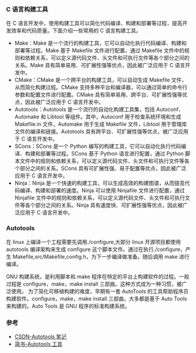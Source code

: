 ### C 语言构建工具

在 C 语言开发中，使用构建工具可以简化代码编译、构建和部署等过程，提高开发效率和代码质量。下面介绍一些常用的 C 语言构建工具。

- Make：Make 是一个流行的构建工具，它可以自动化执行代码编译、构建和部署等过程。Make 基于 Makefile 文件进行配置，通过 Makefile 文件中的规则和依赖关系，可以定义源代码文件、头文件和可执行文件等各个部分之间的关系。Make 具有简单易用、可扩展性强等优点，因此被广泛应用于 C 语言开发中。
- CMake：CMake 是一个跨平台的构建工具，可以自动生成 Makefile 文件，从而简化构建过程。CMake 支持多种平台和编译器，可以通过简单的命令行参数和配置文件进行配置。CMake 具有简单易用、跨平台、可扩展性强等优点，因此被广泛应用于 C 语言开发中。
- Autotools：Autotools 是一个流行的自动化构建工具集，包括 Autoconf、Automake 和 Libtool 等组件。其中，Autoconf 用于检查系统环境和生成 Makefile.in 文件，Automake 用于生成 Makefile 文件，Libtool 用于管理库文件的编译和链接。Autotools 具有跨平台、可扩展性强等优点，被广泛应用于 C 语言开发中。
- SCons：SCons 是一个 Python 编写的构建工具，它可以自动化执行代码编译、构建和部署等过程。SCons 基于 Python 语言进行配置，通过 Python 脚本文件中的规则和依赖关系，可以定义源代码文件、头文件和可执行文件等各个部分之间的关系。SCons 具有可扩展性强、易于配置等优点，因此被广泛应用于 C 语言开发中。
- Ninja：Ninja 是一个快速的构建工具，可以生成高效的构建图谱，从而提高代码编译、构建和部署的速度。Ninja 可以使用 Ninjafile 文件进行配置，通过 Ninjafile 文件中的规则和依赖关系，可以定义源代码文件、头文件和可执行文件等各个部分之间的关系。Ninja 具有速度快、可扩展性强等优点，因此被广泛应用于 C 语言开发中。

### Autotools

在 linux 上编译一个工程需要先调用./configure,大部分 linux 开源项目都使用 autotools 编译架构来生成 configure 这个脚本文件。通过在执行./configure，产生 Makefile,src/Makefile,config.h，为下一步编译做准备。随后调用 make 进行编译。

GNU 构建系统，是利用脚本和 make 程序在特定的平台上构建软件的过程。一般过程是 configure，make，make install 三部曲。这种方式成为一种习惯，被广泛使用。
为了简化可移植构建的难度，早期有一套 AutoTools 的工具帮助程序员构建软件。configure，make，make install 三部曲，大多都是基于 Auto Tools 来构建的。Auto Tools 是 GNU 程序的标准构建系统。

### 参考

- [CSDN-Autotools 笔记](https://blog.csdn.net/qq_27870421/article/details/99621737)
- [简书-Autotools 工具](https://www.jianshu.com/p/b3b0a090a01e)
